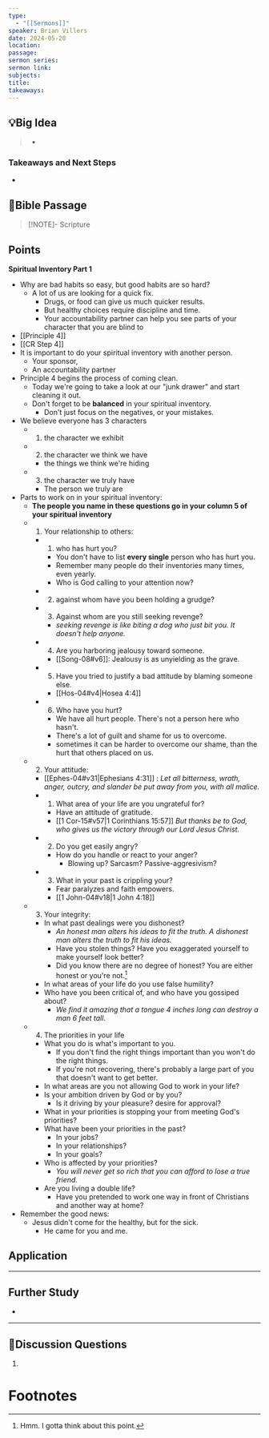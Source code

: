 ```yaml
---
type:
  - "[[Sermons]]"
speaker: Brian Villers
date: 2024-05-20
location: 
passage: 
sermon series: 
sermon link: 
subjects: 
title: 
takeaways:
---
```



## 💡Big Idea
>- 

### Takeaways and Next Steps
- 


## 📖Bible Passage
>[!NOTE]- Scripture
>

## Points
**Spiritual Inventory Part 1**

- Why are bad habits so easy, but good habits are so hard? 
	- A lot of us are looking for a quick fix. 
		- Drugs, or food can give us much quicker results. 
		- But healthy choices require discipline and time. 
		- Your accountability partner can help you see parts of your character that you are blind to
- [[Principle 4]]
- [[CR Step 4]]
- It is important to do your spiritual inventory with another person. 
	- Your sponsor, 
	- An accountability partner
- Principle 4 begins the process of coming clean. 
	- Today we're going to take a look at our "junk drawer" and start cleaning it out. 
	- Don't forget to be **balanced** in your spiritual inventory. 
		- Don't just focus on the negatives, or your mistakes. 
- We believe everyone has 3 characters
	- 1. the character we exhibit
	- 2. the character we think we have
		- the things we think we're hiding
	- 3. the character we truly have
		- The person we truly are
- Parts to work on in your spiritual inventory: 
	- **The people you name in these questions go in your column 5 of your spiritual inventory**
	- 1. Your relationship to others: 
		- 1. who has hurt you? 
			- You don't have to list **every single** person who has hurt you. 
			- Remember many people do their inventories many times, even yearly. 
			- Who is God calling to your attention now? 
		- 2. against whom have you been holding a grudge? 
		- 3. Against whom are you still seeking revenge? 
			- *seeking revenge is like biting a dog who just bit you. It doesn't help anyone.*
		- 4. Are you harboring jealousy toward someone. 
			- [[Song-08#v6]]: Jealousy is as unyielding as the grave.
		- 5. Have you tried to justify a bad attitude by blaming someone else. 
			- [[Hos-04#v4|Hosea 4:4]]
		- 6. Who have you hurt? 
			- We have all hurt people. There's not a person here who hasn't. 
			- There's a lot of guilt and shame for us to overcome. 
			- sometimes it can be harder to overcome our shame, than the hurt that others placed on us. 
	- 2. Your attitude: 
		- [[Ephes-04#v31|Ephesians 4:31]] : *Let all bitterness, wrath, anger, outcry, and slander be put away from you, with all malice.* 
		- 1. What area of your life are you ungrateful for? 
			- Have an attitude of gratitude.
			- [[1 Cor-15#v57|1 Corinthians 15:57]] *But thanks be to God, who gives us the victory through our Lord Jesus Christ.* 
		- 2. Do you get easily angry? 
			- How do you handle or react to your anger? 
				- Blowing up? Sarcasm? Passive-aggresivism? 
		- 3. What in your past is crippling your? 
			- Fear paralyzes and faith empowers. 
			- [[1 John-04#v18|1 John 4:18]] 
	- 3. Your integrity: 
		- In what past dealings were you dishonest? 
			- *An honest man alters his ideas to fit the truth. A dishonest man alters the truth to fit his ideas.* 
			- Have you stolen things? Have you exaggerated yourself to make yourself look better? 
			- Did you know there are no degree of honest? You are either honest or you're not.[^1]
		- In what areas of your life do you use false humility? 
		- Who have you been critical of, and who have you gossiped about? 
			- *We find it amazing that a tongue 4 inches long can destroy a man 6 feet tall*. 
	- 4. The priorities in your life
		- What you do is what's important to you. 
			- If you don't find the right things important than you won't do the right things. 
			- If you're not recovering, there's probably a large part of you that doesn't want to get better. 
		- In what areas are you not allowing God to work in your life? 
		- Is your ambition driven by God or by you? 
			- Is it driving by your pleasure? desire for approval? 
		- What in your priorities is stopping your from meeting God's priorities? 
		- What have been your priorities in the past? 
			- In your jobs? 
			- In your relationships? 
			- In your goals? 
		- Who is affected by your priorities? 
			- *You will never get so rich that you can afford to lose a true friend.*
		- Are you living a double life? 
			- Have you pretended to work one way in front of Christians and another way at home? 
- Remember the good news: 
	- Jesus didn't come for the healthy, but for the sick. 
		- He came for you and me. 

## Application

---
## Further Study
- 

---
## 💬Discussion Questions

1. 
# Footnotes

[^1]: Hmm. I gotta think about this point. 